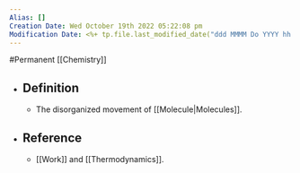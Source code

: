 ```yaml
---
Alias: []
Creation Date: Wed October 19th 2022 05:22:08 pm 
Modification Date: <%+ tp.file.last_modified_date("ddd MMMM Do YYYY hh:mm:ss a") %>
---
```

#Permanent [[Chemistry]]

- ## Definition
	- The disorganized movement of [[Molecule|Molecules]].
- ## Reference
	- [[Work]] and [[Thermodynamics]].